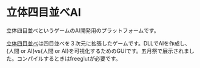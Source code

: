 立体四目並べAI
=======

立体四目並べというゲームのAI開発用のプラットフォームです。

[立体四目並べ](https://ja.wikipedia.org/wiki/%E5%9B%9B%E7%9B%AE%E4%B8%A6%E3%81%B9#.E7.AB.8B.E4.BD.93.E5.9B.9B.E7.9B.AE.E4.B8.A6.E3.81.B9)は四目並べを３次元に拡張したゲームです。DLLでAIを作成し、{人間 or AI}vs{人間 or AI}を可視化するためのGUIです。五月祭で展示されました。コンパイルするときはfreeglutが必要です。
